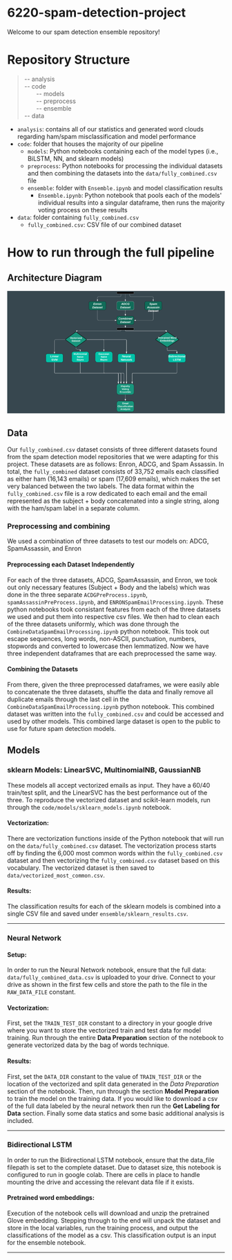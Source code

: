 # 6220-spam-detection-project
Welcome to our spam detection ensemble repository! 

# Repository Structure

> -- analysis<br>
> -- code<br>
>&nbsp;&nbsp;&nbsp;&nbsp;&nbsp;&nbsp; -- models<br>
>&nbsp;&nbsp;&nbsp;&nbsp;&nbsp;&nbsp; -- preprocess<br>
>&nbsp;&nbsp;&nbsp;&nbsp;&nbsp;&nbsp; -- ensemble<br>
> -- data<br>

- `analysis`: contains all of our statistics and generated word clouds regarding ham/spam misclassification and model performance
- `code`: folder that houses the majority of our pipeline
  - `models`: Python notebooks containing each of the model types (i.e., BiLSTM, NN, and sklearn models)
  - `preprocess`: Python notebooks for processing the individual datasets and then combining the datasets into the `data/fully_combined.csv` file
  - `ensemble`: folder with `Ensemble.ipynb` and model classification results
    - `Ensemble.ipynb`: Python notebook that pools each of the models' individual results into a singular dataframe, then runs the majority voting process on these results
- `data`: folder containing `fully_combined.csv`
  - `fully_combined.csv`: CSV file of our combined dataset

# How to run through the full pipeline

  ## Architecture Diagram
  ![Architecture Diagram](architecture.png)

  ## Data
  Our `fully_combined.csv` dataset consists of three different datasets found from the spam detection model repositories that we were adapting for this project. These datasets are as follows: Enron, ADCG, and Spam Assassin. In total, the `fully_combined` dataset consists of 33,752 emails each classified as either ham (16,143 emails) or spam (17,609 emails), which makes the set very balanced between the two labels. The data format within the `fully_combined.csv` file is a row dedicated to each email and the email represented as the subject + body concatenated into a single string, along with the ham/spam label in a separate column. 

 ### Preprocessing and combining
  We used a combination of three datasets to test our models on: ADCG, SpamAssassin, and Enron
  
  #### Preprocessing each Dataset Independently
  For each of the three datasets, ADCG, SpamAssassin, and Enron, we took out only necessary features (Subject + Body and the labels) which was done in the three separate `ACDGPreProcess.ipynb`, `spamAssassinPreProcess.ipynb`, and `ENRONSpamEmailProcessing.ipynb`. These python notebooks took consistant features from each of the three datasets we used and put them into respective csv files.
  We then had to clean each of the three datasets uniformly, which was done through the `CombineDataSpamEmailProcessing.ipynb` python notebook. This took out escape sequences, long words, non-ASCII, punctuation, numbers, stopwords and converted to lowercase then lemmatized. Now we have three independent dataframes that are each preprocessed the same way.
  
  #### Combining the Datasets
  From there, given the three preprocessed dataframes, we were easily able to concatenate the three datasets, shuffle the data and finally remove all duplicate emails through the last cell in the `CombineDataSpamEmailProcessing.ipynb` python notebook. This combined dataset was written into the `fully_combined.csv` and could be accessed and used by other models. This combined large dataset is open to the public to use for future spam detection models.
  
  ## Models

  ### sklearn Models: LinearSVC, MultinomialNB, GaussianNB
  These models all accept vectorized emails as input. They have a 60/40 train/test split, and the LinearSVC has the best performance out of the three. To reproduce the vectorized dataset and scikit-learn models, run through the `code/models/sklearn_models.ipynb` notebook. 
  #### Vectorization:
  There are vectorization functions inside of the Python notebook that will run on the `data/fully_combined.csv` dataset. The vectorization process starts off by finding the 6,000 most common words within the `fully_combined.csv` dataset and then vectorizing the `fully_combined.csv` dataset based on this vocabulary. The vectorized dataset is then saved to `data/vectorized_most_common.csv`. 
  #### Results:
  The classification results for each of the sklearn models is combined into a single CSV file and saved under `ensemble/sklearn_results.csv`.
  
  ---

  ### Neural Network
  #### Setup: 
  In order to run the Neural Network notebook, ensure that the full data: `data/fully_combined_data.csv` is uploaded to your drive. Connect to your drive as shown in the first few cells and store the path to the file in the `RAW_DATA_FILE` constant. 
  
  #### Vectorization:
  First, set the `TRAIN_TEST_DIR` constant to a directory in your google drive where you want to store the vectorized train and test data for model training.
  Run through the entire **Data Preparation** section of the notebook to generate vectorized data by the bag of words technique.
  
  #### Results:
  First, set the `DATA_DIR` constant to the value of `TRAIN_TEST_DIR` or the location of the vectorized and split data generated in the _Data Preparation_ section of the notebook.
  Then, run through the section **Model Preparation** to train the model on the training data. If you would like to download a csv of the full data labeled by the neural network then run the **Get Labeling for Data** section. Finally some data statics and some basic additional analysis is included.
  
  ---

  ### Bidirectional LSTM
  In order to run the Bidirectional LSTM notebook, ensure that the data_file filepath is set to the complete dataset. 
  Due to dataset size, this notebook is configured to run in google colab. There are cells in place to handle mounting the drive and accessing the relevant data file if it exists.

  #### Pretrained word embeddings:
  Execution of the notebook cells will download and unzip the pretrained Glove embedding. 
  Stepping through to the end will unpack the dataset and store in the local variables, run the training process, and output the classifications of the model as a csv. 
  This classification output is an input for the ensemble notebook.
  
  ---
